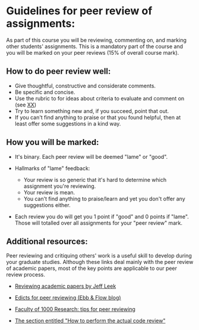 # Guidelines for peer review of assignments: 

 As part of this course you will be reviewing, commenting on, and marking other students' assignments. This is a mandatory part of the course and you will be marked on your peer reviews (15% of overall course mark). 

## How to do peer review well: 

* Give thoughtful, constructive and considerate comments. 
* Be specific and concise.
* Use the rubric to for ideas about criteria to evaluate and comment on  (see [XX](https://github.com/STAT545-UBC/XX-rubric-lives-here))
* Try to learn something new and, if you succeed, point that out.
* If you can't find anything to praise or that you found helpful, then at least offer some suggestions in a kind way.

## How you will be marked: 

* It's binary. Each peer review will be deemed "lame" or "good".

* Hallmarks of "lame" feedback:

  - Your review is so generic that it's hard to determine which assignment you're reviewing.
  - Your review is mean.
  - You can't find anything to praise/learn and yet you don't offer any suggestions either.

* Each review you do will get you 1 point if "good" and 0 points if "lame". Those will totalled over all assignments for your "peer review" mark.

## Additional resources:

Peer reviewing and critiquing others' work is a useful skill to develop during your graduate studies. Although these links deal mainly with the peer review of academic papers, most of the key points are applicable to our peer review process.

* [Reviewing academic papers by Jeff Leek](https://github.com/jtleek/reviews/blob/master/README.md)

* [Edicts for peer reviewing (Ebb & Flow blog)](http://evol-eco.blogspot.ca/2014/09/edicts-for-peer-reviewing.html)

* [Faculty of 1000 Research: tips for peer reviewing](http://f1000research.com/peer-reviewing-tips)

* [The section entitled "How to perform the actual code review"](http://zonca.github.io/2014/08/code-review-for-scientific-computing.html)
